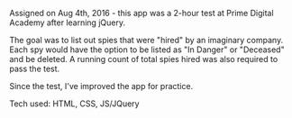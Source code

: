 Assigned on Aug 4th, 2016 - this app was a 2-hour test at Prime Digital Academy after learning jQuery.

The goal was to list out spies that were "hired" by an imaginary company. Each spy would have the option to be listed as "In Danger" or "Deceased" and be deleted. A running count of total spies hired was also required to pass the test.

Since the test, I've improved the app for practice.

Tech used: HTML, CSS, JS/JQuery
